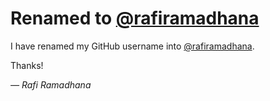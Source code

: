 # Renamed to [@rafiramadhana](https://github.com/rafiramadhana)

I have renamed my GitHub username into [@rafiramadhana](https://github.com/rafiramadhana).

Thanks!

_— Rafi Ramadhana_
